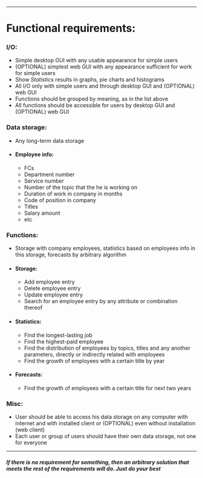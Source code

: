 <hr>

# Functional requirements:

### I/O:
- Simple desktop GUI with any usable appearance for simple users
- (OPTIONAL) simplest web GUI with any appearance sufficient for work for simple users
- Show *Statistics* results in graphs, pie charts and histograms
- All I/O only with simple users and through desktop GUI and (OPTIONAL) web GUI
- Functions should be grouped by meaning, as in the list above
- All functions should be accessible for users by desktop GUI and (OPTIONAL) web GUI


### Data storage:

- Any long-term data storage

- #### Employee info:
	- FCs
	- Department number
	- Service number
	- Number of the topic that the he is working on
	- Duration of work in company in months
	- Code of position in company
	- Titles
	- Salary amount
	- etc


### Functions:
- Storage with company employees, statistics based on employees info in this storage, forecasts by arbitrary algorithm

- #### Storage:
	- Add employee entry
	- Delete employee entry
	- Update employee entry
	- Search for an employee entry by any attribute or combination thereof

- #### Statistics<a name="stats"></a>:
	- Find the longest-lasting job
	- Find the highest-paid employee
	- Find the distribution of employees by topics, titles and any another parameters, directly or indirectly related with employees
	- Find the growth of employees with a certain title by year

- #### Forecasts:
	- Find the growth of employees with a certain title for next two years


### Misc:
- User should be able to access his data storage on any computer with internet and with installed client or (OPTIONAL) even without installation (web client)
- Each user or group of users should have their own data storage, not one for everyone



<hr>

##### If there is no requirement for something, then an arbitrary solution that meets the rest of the requirements will do. Just do your best
